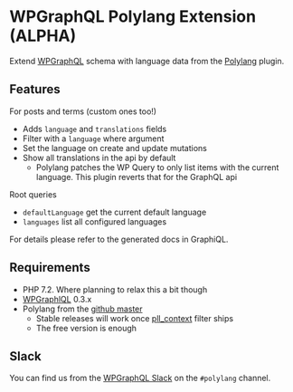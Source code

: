 # WPGraphQL Polylang Extension (ALPHA)

Extend [WPGraphQL](https://www.wpgraphql.com/) schema with language data from
the [Polylang](https://polylang.pro/) plugin.

## Features

For posts and terms (custom ones too!)

-   Adds `language` and `translations` fields
-   Filter with a `language` where argument
-   Set the language on create and update mutations
-   Show all translations in the api by default
    -   Polylang patches the WP Query to only list items with the current
        language. This plugin reverts that for the GraphQL api

Root queries

-   `defaultLanguage` get the current default language
-   `languages` list all configured languages

For details please refer to the generated docs in GraphiQL.

## Requirements

-   PHP 7.2. Where planning to relax this a bit though
-   [WPGraphlQL][] 0.3.x
-   Polylang from the [github master][polylang-github]
    -   Stable releases will work once [pll_context][] filter ships
    -   The free version is enough

[pll_context]: https://github.com/polylang/polylang/commit/2203b9e16532797fa530f9b73024b53885d728ef
[polylang-github]: https://github.com/polylang/polylang
[wpgraphlql]: https://github.com/wp-graphql/wp-graphql/releases

## Slack

You can find us from the [WPGraphQL Slack][slack] on the `#polylang` channel.

[slack]: https://wpgql-slack.herokuapp.com/
